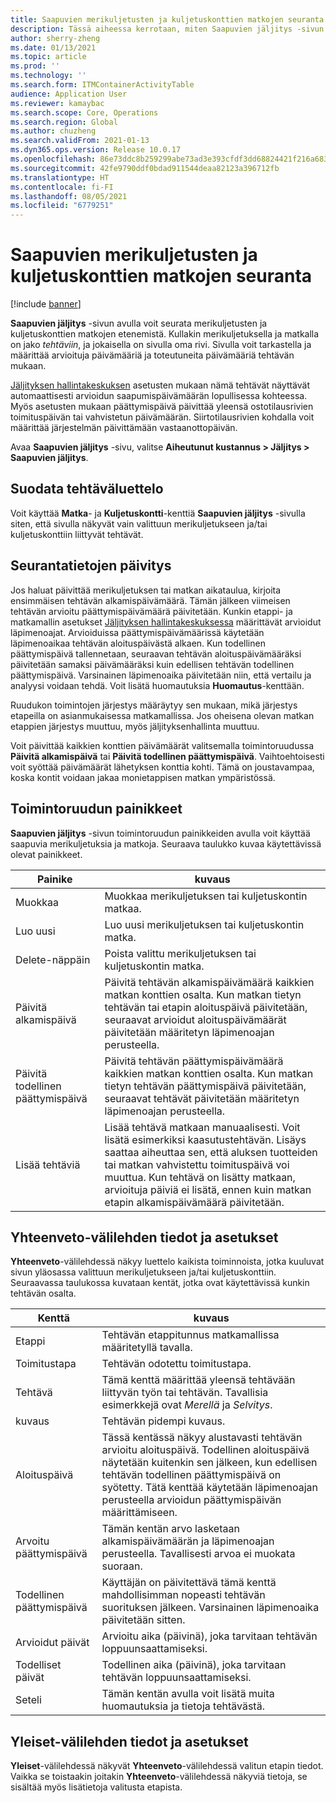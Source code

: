 ```yaml
---
title: Saapuvien merikuljetusten ja kuljetuskonttien matkojen seuranta
description: Tässä aiheessa kerrotaan, miten Saapuvien jäljitys -sivun avulla voit seurata merikuljetusten ja kuljetuskonttien matkojen etenemistä.
author: sherry-zheng
ms.date: 01/13/2021
ms.topic: article
ms.prod: ''
ms.technology: ''
ms.search.form: ITMContainerActivityTable
audience: Application User
ms.reviewer: kamaybac
ms.search.scope: Core, Operations
ms.search.region: Global
ms.author: chuzheng
ms.search.validFrom: 2021-01-13
ms.dyn365.ops.version: Release 10.0.17
ms.openlocfilehash: 86e73ddc8b259299abe73ad3e393cfdf3dd68824421f216a68308ddcac735828
ms.sourcegitcommit: 42fe9790ddf0bdad911544deaa82123a396712fb
ms.translationtype: HT
ms.contentlocale: fi-FI
ms.lasthandoff: 08/05/2021
ms.locfileid: "6779251"
---
```

# <a name="track-inbound-voyages-and-shipping-container-journeys"></a>Saapuvien merikuljetusten ja kuljetuskonttien matkojen seuranta

[!include [banner](../../includes/banner.md)]

**Saapuvien jäljitys** -sivun avulla voit seurata merikuljetusten ja kuljetuskonttien matkojen etenemistä. Kullakin merikuljetuksella ja matkalla on jako *tehtäviin*, ja jokaisella on sivulla oma rivi. Sivulla voit tarkastella ja määrittää arvioituja päivämääriä ja toteutuneita päivämääriä tehtävän mukaan.

[Jäljityksen hallintakeskuksen](delivery-information-setup.md#tracking-control-center) asetusten mukaan nämä tehtävät näyttävät automaattisesti arvioidun saapumispäivämäärän lopullisessa kohteessa. Myös asetusten mukaan päättymispäivä päivittää yleensä ostotilausrivien toimituspäivän tai vahvistetun päivämäärän. Siirtotilausrivien kohdalla voit määrittää järjestelmän päivittämään vastaanottopäivän.

Avaa **Saapuvien jäljitys** -sivu, valitse **Aiheutunut kustannus \> Jäljitys \> Saapuvien jäljitys**.

## <a name="filter-the-activities-list"></a>Suodata tehtäväluettelo

Voit käyttää **Matka**- ja **Kuljetuskontti**-kenttiä **Saapuvien jäljitys** -sivulla siten, että sivulla näkyvät vain valittuun merikuljetukseen ja/tai kuljetuskonttiin liittyvät tehtävät.

## <a name="update-tracking-information"></a>Seurantatietojen päivitys

Jos haluat päivittää merikuljetuksen tai matkan aikataulua, kirjoita ensimmäisen tehtävän alkamispäivämäärä. Tämän jälkeen viimeisen tehtävän arvioitu päättymispäivämäärä päivitetään. Kunkin etappi- ja matkamallin asetukset [Jäljityksen hallintakeskuksessa](delivery-information-setup.md#tracking-control-center) määrittävät arvioidut läpimenoajat. Arvioiduissa päättymispäivämäärissä käytetään läpimenoaikaa tehtävän aloituspäivästä alkaen. Kun todellinen päättymispäivä tallennetaan, seuraavan tehtävän aloituspäivämääräksi päivitetään samaksi päivämääräksi kuin edellisen tehtävän todellinen päättymispäivä. Varsinainen läpimenoaika päivitetään niin, että vertailu ja analyysi voidaan tehdä. Voit lisätä huomautuksia **Huomautus**-kenttään.

Ruudukon toimintojen järjestys määräytyy sen mukaan, mikä järjestys etapeilla on asianmukaisessa matkamallissa. Jos oheisena olevan matkan etappien järjestys muuttuu, myös jäljityksenhallinta muuttuu.

Voit päivittää kaikkien konttien päivämäärät valitsemalla toimintoruudussa **Päivitä alkamispäivä** tai **Päivitä todellinen päättymispäivä**. Vaihtoehtoisesti voit syöttää päivämäärät lähetyksen konttia kohti. Tämä on joustavampaa, koska kontit voidaan jakaa monietappisen matkan ympäristössä.

## <a name="buttons-on-the-action-pane"></a>Toimintoruudun painikkeet

**Saapuvien jäljitys** -sivun toimintoruudun painikkeiden avulla voit käyttää saapuvia merikuljetuksia ja matkoja. Seuraava taulukko kuvaa käytettävissä olevat painikkeet.

| Painike | kuvaus |
|---|---|
| Muokkaa | Muokkaa merikuljetuksen tai kuljetuskontin matkaa. |
| Luo uusi | Luo uusi merikuljetuksen tai kuljetuskontin matka. |
| Delete-näppäin | Poista valittu merikuljetuksen tai kuljetuskontin matka. |
| Päivitä alkamispäivä | Päivitä tehtävän alkamispäivämäärä kaikkien matkan konttien osalta. Kun matkan tietyn tehtävän tai etapin aloituspäivä päivitetään, seuraavat arvioidut aloituspäivämäärät päivitetään määritetyn läpimenoajan perusteella. |
| Päivitä todellinen päättymispäivä | Päivitä tehtävän päättymispäivämäärä kaikkien matkan konttien osalta. Kun matkan tietyn tehtävän päättymispäivä päivitetään, seuraavat tehtävät päivitetään määritetyn läpimenoajan perusteella. |
| Lisää tehtäviä | Lisää tehtävä matkaan manuaalisesti. Voit lisätä esimerkiksi kaasutustehtävän. Lisäys saattaa aiheuttaa sen, että aluksen tuotteiden tai matkan vahvistettu toimituspäivä voi muuttua. Kun tehtävä on lisätty matkaan, arvioituja päiviä ei lisätä, ennen kuin matkan etapin alkamispäivämäärä päivitetään. |

## <a name="information-and-settings-on-the-overview-tab"></a>Yhteenveto-välilehden tiedot ja asetukset

**Yhteenveto**-välilehdessä näkyy luettelo kaikista toiminnoista, jotka kuuluvat sivun yläosassa valittuun merikuljetukseen ja/tai kuljetuskonttiin. Seuraavassa taulukossa kuvataan kentät, jotka ovat käytettävissä kunkin tehtävän osalta.

| Kenttä | kuvaus |
|---|---|
| Etappi | Tehtävän etappitunnus matkamallissa määritetyllä tavalla. |
| Toimitustapa | Tehtävän odotettu toimitustapa. |
| Tehtävä | Tämä kenttä määrittää yleensä tehtävään liittyvän työn tai tehtävän. Tavallisia esimerkkejä ovat *Merellä* ja *Selvitys*. |
| kuvaus | Tehtävän pidempi kuvaus. |
| Aloituspäivä | Tässä kentässä näkyy alustavasti tehtävän arvioitu aloituspäivä. Todellinen aloituspäivä näytetään kuitenkin sen jälkeen, kun edellisen tehtävän todellinen päättymispäivä on syötetty. Tätä kenttää käytetään läpimenoajan perusteella arvioidun päättymispäivän määrittämiseen. |
| Arvoitu päättymispäivä | Tämän kentän arvo lasketaan alkamispäivämäärän ja läpimenoajan perusteella. Tavallisesti arvoa ei muokata suoraan. |
| Todellinen päättymispäivä | Käyttäjän on päivitettävä tämä kenttä mahdollisimman nopeasti tehtävän suorituksen jälkeen. Varsinainen läpimenoaika päivitetään sitten. |
| Arvioidut päivät | Arvioitu aika (päivinä), joka tarvitaan tehtävän loppuunsaattamiseksi. |
| Todelliset päivät | Todellinen aika (päivinä), joka tarvitaan tehtävän loppuunsaattamiseksi. |
| Seteli | Tämän kentän avulla voit lisätä muita huomautuksia ja tietoja tehtävästä. |

## <a name="information-and-settings-on-the-general-tab"></a>Yleiset-välilehden tiedot ja asetukset

**Yleiset**-välilehdessä näkyvät **Yhteenveto**-välilehdessä valitun etapin tiedot. Vaikka se toistaakin joitakin **Yhteenveto**-välilehdessä näkyviä tietoja, se sisältää myös lisätietoja valitusta etapista.
